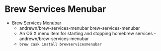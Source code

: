 # Brew Services Menubar
- [Brew Services Menubar](https://github.com/andrewn/brew-services-menubar)
  -  andrewn/brew-services-menubar brew-services-menubar
  - An OS X menu item for starting and stopping homebrew services - andrewn/brew-services-menubar
  - `brew cask install brewservicesmenubar`
